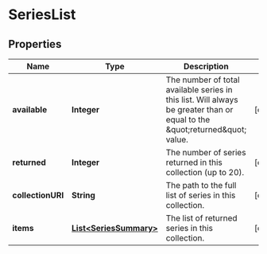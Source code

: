 
# SeriesList

## Properties
Name | Type | Description | Notes
------------ | ------------- | ------------- | -------------
**available** | **Integer** | The number of total available series in this list. Will always be greater than or equal to the \&quot;returned\&quot; value. |  [optional]
**returned** | **Integer** | The number of series returned in this collection (up to 20). |  [optional]
**collectionURI** | **String** | The path to the full list of series in this collection. |  [optional]
**items** | [**List&lt;SeriesSummary&gt;**](SeriesSummary.md) | The list of returned series in this collection. |  [optional]



